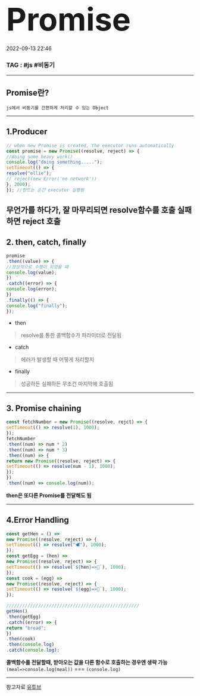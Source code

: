 # <span style="font-size:3em;">Promise</span>
2022-09-13 22:46
### TAG  : #js #비동기
---
## Promise란?
	js에서 비동기를 간편하게 처리할 수 있는 Object
---
## 1.Producer
```js
// when new Promise is created, the executor runs automatically
const promise = new Promise((resolve, reject) => {
//doing some heavy work()
console.log("doing something.....");
setTimeout(() => {
resolve("ellie");
// reject(new Error('no network'))
}, 2000);
}); //만드는 순간 executor 실행됨
```
무언가를 하다가,  잘 마무리되면 r**esolve**함수를 호출
실패하면 **reject** 호출
---
## 2. then, catch, finally
```js
promise
.then((value) => {
//정상적으로 수행이 되었을 때
console.log(value);
})
.catch((error) => {
console.log(error);
})
.finally(() => {
console.log("finally");
});
```
- then
>resolve를 통한 콜백함수가 파라미터로 전달됨
- catch
> 에러가 발생할 때 어떻게 처리할지
- finally
>  성공하든 실패하든 무조건 마지막에 호출됨

---
## 3. Promise chaining
```js
const fetchNumber = new Promise((resolve, rejct) => {
setTimeout(() => resolve(1), 1000);
});
fetchNumber
.then((num) => num * 2)
.then((num) => num * 3)
.then((num) => {
return new Promise((resolve, reject) => {
setTimeout(() => resolve(num - 1), 1000);
});
})
.then((num) => console.log(num));
```
**then은 또다른 Promise를 전달해도 됨**

---
## 4.Error Handling
``` js
const getHen = () =>
new Promise((resolve, reject) => {
setTimeout(() => resolve("🕊"), 1000);
});
const getEgg = (hen) =>
new Promise((resolve, reject) => {
setTimeout(() => resolve(`${hen}=>🥚`), 1000);
});
const cook = (egg) =>
new Promise((resolve, reject) => {
setTimeout(() => resolve(`${egg}=>🍳`), 1000);
});

//////////////////////////////////////////////////
getHen()
.then(getEgg)
.catch((error) => {
return "bread";
})
.then(cook)
.then(console.log)
.catch(console.log); 
```
 **콜백함수를 전달할때,  받아오는 값을 다른 함수로 호출하는 경우엔 생략 가능**
 `(meal=>console.log(meal))` === `(console.log)`
 
 
---
참고자료
[유튜브](https://www.youtube.com/watch?v=JB_yU6Oe2eE&t=852s)
 
 